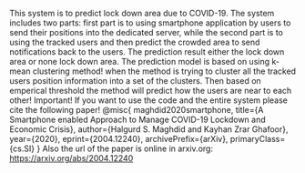 This system is to predict lock down area due to COVID-19. The system includes two parts: first part is to using smartphone application by users to send their positions into the dedicated server, while the second part is to using the tracked users and then predict the crowded area to send notifications back to the users. The prediction result either the lock down area or none lock down area.
The prediction model is based on using k-mean clustering method! when the method is trying to cluster all the tracked users position information into a set of the clusters. Then based on emperical threshold the method will predict how the users are near to each other!
Important! 
If you want to use the code and the entire system please cite the following paper! 
@misc{
maghdid2020smartphone, 
title={A Smartphone enabled Approach to Manage COVID-19 Lockdown and Economic Crisis}, 
author={Halgurd S. Maghdid and Kayhan Zrar Ghafoor}, 
year={2020}, 
eprint={2004.12240}, 
archivePrefix={arXiv}, 
primaryClass={cs.SI} 
}
Also the url of the paper is online in arxiv.org:
 https://arxiv.org/abs/2004.12240

